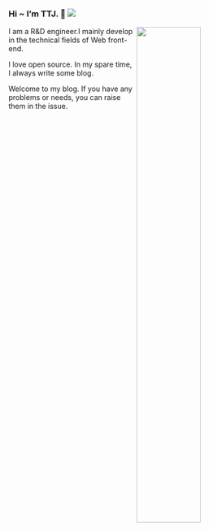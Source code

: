 ### Hi ~ I’m TTJ. 👋 <img src="https://hits.b3log.org/tomatoKnightJ/hits.svg">

<img width="50%" align="right" src="https://github-readme-stats.vercel.app/api/?username=tomatoKnightJ&show_icons=true&title_color=fff&icon_color=79ff97&text_color=9f9f9f&bg_color=151515" />

I am a R&D engineer.I mainly develop in the technical fields of Web front-end.

I love open source. In my spare time, I always write some blog.

Welcome to my blog. If you have any problems or needs, you can raise them in the issue.


<!--
**tomatoKnightJ/tomatoKnightJ** is a ✨ _special_ ✨ repository because its `README.md` (this file) appears on your GitHub profile.

Here are some ideas to get you started:

- 🔭 I’m currently working on ...
- 🌱 I’m currently learning ...
- 👯 I’m looking to collaborate on ...
- 🤔 I’m looking for help with ...
- 💬 Ask me about ...
- 📫 How to reach me: ...
- 😄 Pronouns: ...
- ⚡ Fun fact: ...
-->
